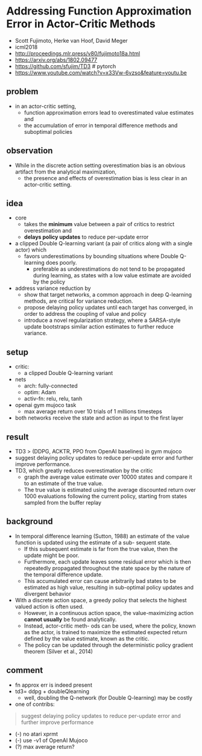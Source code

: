 # Addressing Function Approximation Error in Actor-Critic Methods
* Scott Fujimoto, Herke van Hoof, David Meger
* icml2018
* http://proceedings.mlr.press/v80/fujimoto18a.html
* https://arxiv.org/abs/1802.09477
* https://github.com/sfujim/TD3 # pytorch
* https://www.youtube.com/watch?v=x33Vw-6vzso&feature=youtu.be

## problem
* in an actor-critic setting,
  * function approximation errors lead to overestimated value estimates and
  * the accumulation of error in temporal difference methods and suboptimal policies

## observation
* While in the discrete action setting overestimation bias is
  an obvious artifact from the analytical maximization,
  * the presence and effects of overestimation bias is less clear
    in an actor-critic setting.

## idea
* core
  * takes the **minimum** value between a pair of critics to restrict overestimation and
  * **delays policy updates** to reduce per-update error
* a clipped Double Q-learning variant (a pair of critics along with a single actor) which
  * favors underestimations by
    bounding situations where Double Q-learning does poorly.
    * preferable as underestimations do not tend to be propagated during learning,
      as states with a low value estimate are avoided by the policy
* address variance reduction by
  * show that target networks, a common approach in deep Q-learning methods, are
    critical for variance reduction.
  * propose delaying policy updates until each target has converged,
    in order to address the coupling of value and policy
  * introduce a novel regularization strategy, where
    a SARSA-style update bootstraps similar action estimates to further reduce variance.

## setup
* critic:
  * a clipped Double Q-learning variant
* nets
  * arch: fully-connected
  * optim: Adam
  * activ-fn: relu, relu, tanh
* openai gym mujoco task
  * max average return over 10 trials of 1 millions timesteps
*  both networks receive the state and action as input to the first layer

## result
* TD3 > (DDPG, ACKTR, PPO from OpenAI baselines) in gym mujoco
* suggest delaying policy updates to reduce per-update error and further improve performance.
* TD3, which greatly reduces overestimation by the critic
  * graph the average value estimate over 10000 states and
    compare it to an estimate of the true value.
  * The true value is estimated using the average discounted return over 1000
    evaluations following the current policy, starting from states
    sampled from the buffer replay

## background
* In temporal difference learning (Sutton, 1988)
  an estimate of the value function is updated using the estimate of a sub- sequent state.
  * If this subsequent estimate is far from the true value, then the update might be poor.
  * Furthermore, each update leaves some residual error which is then
    repeatedly propagated throughout the state space by the nature of the temporal difference update.
  * This accumulated error can cause arbitrarily bad states to be estimated as high value,
    resulting in sub-optimal policy updates and divergent behavior
* With a discrete action space, a greedy policy that selects the highest valued action is often used.
  * However, in a continuous action space, the value-maximizing action **cannot usually** be found analytically.
  * Instead, actor-critic meth- ods can be used, where the policy, known as the actor, is
    trained to maximize the estimated expected return defined by the value estimate, known as the critic.
  * The policy can be updated through the deterministic policy gradient theorem (Silver et al., 2014)

## comment
* fn approx err is indeed present
* td3= ddpg + doubleQlearning
  * well, doubling the Q-network (for Double Q-learning) may be costly
* one of contribs:
> suggest delaying policy updates to reduce per-update error and further improve performance
* (-) no atari xprmt
* (-) use -v1 of OpenAI Mujoco
* (?) max average return?
